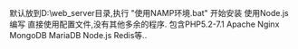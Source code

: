默认放到D:\web_server目录,执行 "使用NAMP环境.bat" 开始安装
使用Node.js编写
直接使用配置文件,没有其他多余的程序.
包含PHP5.2-7.1 Apache Nginx MongoDB MariaDB Node.js Redis等..